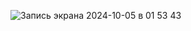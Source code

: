![Запись экрана 2024-10-05 в 01 53 43](https://github.com/user-attachments/assets/f81541bd-48ce-4bab-a278-2316a9ab1d0e)

